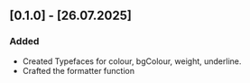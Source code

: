 ## [0.1.0] - [26.07.2025]

### Added

- Created Typefaces for colour, bgColour, weight, underline.
- Crafted the formatter function

